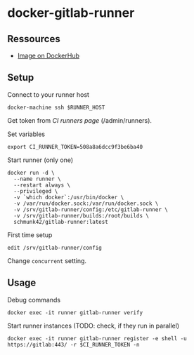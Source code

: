 # docker-gitlab-runner

## Ressources

- [Image on DockerHub](https://hub.docker.com/r/schmunk42/gitlab-runner/)

## Setup

Connect to your runner host

    docker-machine ssh $RUNNER_HOST

Get token from *CI runners page* (/admin/runners).

Set variables

    export CI_RUNNER_TOKEN=508a8a6dcc9f3be6ba40

Start runner (only one)

    docker run -d \
      --name runner \
      --restart always \
      --privileged \
      -v `which docker`:/usr/bin/docker \
      -v /var/run/docker.sock:/var/run/docker.sock \
      -v /srv/gitlab-runner/config:/etc/gitlab-runner \
      -v /srv/gitlab-runner/builds:/root/builds \
      schmunk42/gitlab-runner:latest

First time setup

    edit /srv/gitlab-runner/config

Change `concurrent` setting.

## Usage

Debug commands

    docker exec -it runner gitlab-runner verify

Start runner instances (TODO: check, if they run in parallel)

    docker exec -it runner gitlab-runner register -e shell -u https://gitlab:443/ -r $CI_RUNNER_TOKEN -n
